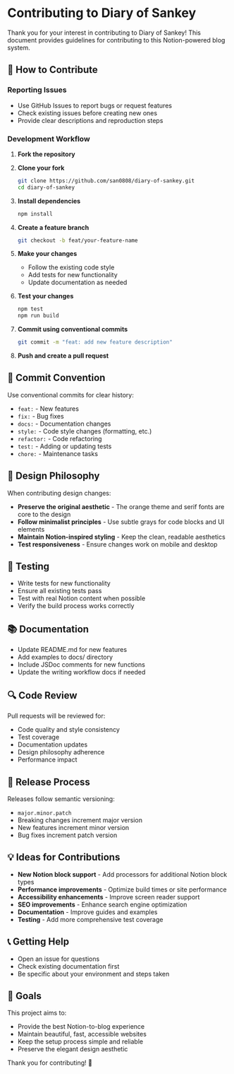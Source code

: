 # Contributing to Diary of Sankey

Thank you for your interest in contributing to Diary of Sankey! This document provides guidelines for contributing to this Notion-powered blog system.

## 🤝 How to Contribute

### Reporting Issues
- Use GitHub Issues to report bugs or request features
- Check existing issues before creating new ones
- Provide clear descriptions and reproduction steps

### Development Workflow

1. **Fork the repository**
2. **Clone your fork**
   ```bash
   git clone https://github.com/san0808/diary-of-sankey.git
   cd diary-of-sankey
   ```

3. **Install dependencies**
   ```bash
   npm install
   ```

4. **Create a feature branch**
   ```bash
   git checkout -b feat/your-feature-name
   ```

5. **Make your changes**
   - Follow the existing code style
   - Add tests for new functionality
   - Update documentation as needed

6. **Test your changes**
   ```bash
   npm test
   npm run build
   ```

7. **Commit using conventional commits**
   ```bash
   git commit -m "feat: add new feature description"
   ```

8. **Push and create a pull request**

## 📝 Commit Convention

Use conventional commits for clear history:

- `feat:` - New features
- `fix:` - Bug fixes
- `docs:` - Documentation changes
- `style:` - Code style changes (formatting, etc.)
- `refactor:` - Code refactoring
- `test:` - Adding or updating tests
- `chore:` - Maintenance tasks

## 🎨 Design Philosophy

When contributing design changes:

- **Preserve the original aesthetic** - The orange theme and serif fonts are core to the design
- **Follow minimalist principles** - Use subtle grays for code blocks and UI elements
- **Maintain Notion-inspired styling** - Keep the clean, readable aesthetics
- **Test responsiveness** - Ensure changes work on mobile and desktop

## 🧪 Testing

- Write tests for new functionality
- Ensure all existing tests pass
- Test with real Notion content when possible
- Verify the build process works correctly

## 📚 Documentation

- Update README.md for new features
- Add examples to docs/ directory
- Include JSDoc comments for new functions
- Update the writing workflow docs if needed

## 🔍 Code Review

Pull requests will be reviewed for:

- Code quality and style consistency
- Test coverage
- Documentation updates
- Design philosophy adherence
- Performance impact

## 🚀 Release Process

Releases follow semantic versioning:
- `major.minor.patch`
- Breaking changes increment major version
- New features increment minor version
- Bug fixes increment patch version

## 💡 Ideas for Contributions

- **New Notion block support** - Add processors for additional Notion block types
- **Performance improvements** - Optimize build times or site performance
- **Accessibility enhancements** - Improve screen reader support
- **SEO improvements** - Enhance search engine optimization
- **Documentation** - Improve guides and examples
- **Testing** - Add more comprehensive test coverage

## 📞 Getting Help

- Open an issue for questions
- Check existing documentation first
- Be specific about your environment and steps taken

## 🎯 Goals

This project aims to:
- Provide the best Notion-to-blog experience
- Maintain beautiful, fast, accessible websites
- Keep the setup process simple and reliable
- Preserve the elegant design aesthetic

Thank you for contributing! 🚀 